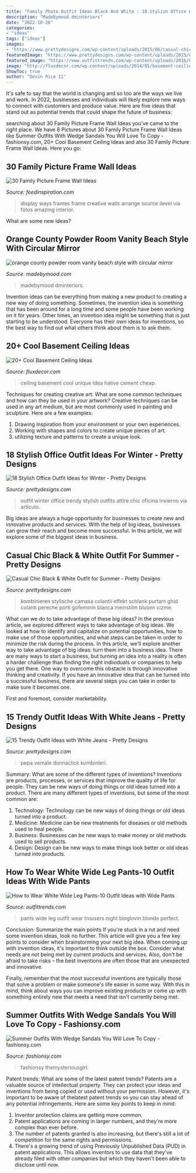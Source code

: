 ```yaml
---
title: "Family Photo Outfit Ideas Black And White : 18 Stylish Office Outfit Ideas For Winter"
description: "Madebymood dminteriors"
date: "2022-10-26"
categories:
- "ideas"
tags: ["ideas"]
images:
- "https://www.prettydesigns.com/wp-content/uploads/2015/06/casual-chic-black-white-outfit-for-summer7.jpg"
featuredImage: "https://www.prettydesigns.com/wp-content/uploads/2015/06/casual-chic-black-white-outfit-for-summer7.jpg"
featured_image: "https://www.outfittrends.com/wp-content/uploads/2016/08/white-wide-leg-pants-with-black-top.jpg"
image: "http://fluxdecor.com/wp-content/uploads/2014/05/basement-ceiling-ideas/6-unique-basement-ceiling-idea.jpg"
ShowToc: true
author: "Devin Rice II"
---
```



It's safe to say that the world is changing and so too are the ways we live and work. In 2022, businesses and individuals will likely explore new ways to connect with customers and produce value. Here are five ideas that stand out as potential trends that could shape the future of business:

	

		
searching about 30 Family Picture Frame Wall Ideas you've came to the right place. We have 8 Pictures about 30 Family Picture Frame Wall Ideas like Summer Outfits With Wedge Sandals You Will Love To Copy - fashionsy.com, 20+ Cool Basement Ceiling Ideas and also 30 Family Picture Frame Wall Ideas. Here you go:
		
    
## 30 Family Picture Frame Wall Ideas

<img loading=lazy src="http://feedinspiration.com/wp-content/uploads/2015/05/family-photo-wall-gallery.jpg" onerror="this.onerror=null;this.src='https://tse4.mm.bing.net/th?id=OIP.P5KjT6ZdTpyk0pOe0H56FQHaJ4&amp;pid=15.1';" alt="30 Family Picture Frame Wall Ideas">

_Source: feedinspiration.com_

>display ways frames frame creative walls arrange source ilevel via fotos amazing interior. 

	

What are some new ideas?
 

    
## Orange County Powder Room Vanity Beach Style With Circular Mirror

<img loading=lazy src="https://madebymood.com/wp-content/uploads/2017/09/orange-county-powder-room-vanity-with-top-bathroom-vanities-tops-beach-style-and-transitional-600x900.jpg" onerror="this.onerror=null;this.src='https://tse3.mm.bing.net/th?id=OIP.8W5xdStb0jABlxEusejkagHaLH&amp;pid=15.1';" alt="orange county powder room vanity beach style with circular mirror">

_Source: madebymood.com_

>madebymood dminteriors. 

	

Invention ideas can be everything from making a new product to creating a new way of doing something. Sometimes, the invention idea is something that has been around for a long time and some people have been working on it for years. Other times, an invention idea might be something that is just starting to be understood. Everyone has their own ideas for inventions, so the best way to find out what others think about them is to ask them.

    
## 20+ Cool Basement Ceiling Ideas

<img loading=lazy src="http://fluxdecor.com/wp-content/uploads/2014/05/basement-ceiling-ideas/6-unique-basement-ceiling-idea.jpg" onerror="this.onerror=null;this.src='https://tse4.mm.bing.net/th?id=OIP.gIleI6Rb6nX4KL4VOvRkWgHaJ4&amp;pid=15.1';" alt="20+ Cool Basement Ceiling Ideas">

_Source: fluxdecor.com_

>ceiling basement cool unique idea hative cement cheap. 

	

Techniques for creating creative art: What are some common techniques and how can they be used in your artwork?
Creative techniques can be used in any art medium, but are most commonly used in painting and sculpture. Here are a few examples:
1. Drawing inspiration from your environment or your own experiences.
2. Working with shapes and colors to create unique pieces of art.
3. utilizing texture and patterns to create a unique look.

    
## 18 Stylish Office Outfit Ideas For Winter - Pretty Designs

<img loading=lazy src="http://www.prettydesigns.com/wp-content/uploads/2014/11/Trendy-Outfit-for-Work.jpg" onerror="this.onerror=null;this.src='https://tse4.mm.bing.net/th?id=OIP.zvcZGUSp7geJ_UaSz2x3UQHaLG&amp;pid=15.1';" alt="18 Stylish Office Outfit Ideas for Winter - Pretty Designs">

_Source: prettydesigns.com_

>outfit winter office trendy stylish outfits attire chic oficina invierno via artículo. 

	

Big ideas are always a huge opportunity for businesses to create new and innovative products and services. With the help of big ideas, businesses can grow their reach and become more successful. In this article, we will explore some of the biggest ideas in business.

    
## Casual Chic Black &amp; White Outfit For Summer - Pretty Designs

<img loading=lazy src="https://www.prettydesigns.com/wp-content/uploads/2015/06/casual-chic-black-white-outfit-for-summer7.jpg" onerror="this.onerror=null;this.src='https://tse3.mm.bing.net/th?id=OIP.CKImRVWQZDTGfUt5J_hmqQHaLH&amp;pid=15.1';" alt="Casual Chic Black &amp; White Outfit for Summer - Pretty Designs">

_Source: prettydesigns.com_

>kombinieren stylische camasa colantii effekt schlank purtam ghid colanti pereche porti gofeminin blanca meinstilm blusen cizme. 

	

What can we do to take advantage of these big ideas?
In the previous article, we explored different ways to take advantage of big ideas. We looked at how to identify and capitalize on potential opportunities, how to make use of those opportunities, and what steps can be taken in order to minimize the risk during the process. In this article, we'll explore another way to take advantage of big ideas: turn them into a business idea.
There are many ways to start a business, but turning an idea into a reality is often a harder challenge than finding the right individuals or companies to help you get there. One way to overcome this obstacle is through innovative thinking and creativity. If you have an innovative idea that can be turned into a successful business, there are several steps you can take in order to make sure it becomes one. 

First and foremost, consider marketability.

    
## 15 Trendy Outfit Ideas With White Jeans - Pretty Designs

<img loading=lazy src="http://www.prettydesigns.com/wp-content/uploads/2014/06/White-Jeans-Outfit-Idea-with-Plaid-Blouse.jpg" onerror="this.onerror=null;this.src='https://tse1.mm.bing.net/th?id=OIP.b_5ACRFrs47ahJ_A3HeFdgHaLG&amp;pid=15.1';" alt="15 Trendy Outfit Ideas with White Jeans - Pretty Designs">

_Source: prettydesigns.com_

>pepa vemale donnaclick kombinleri. 

	

Summary: What are some of the different types of inventions?
Inventions are products, processes, or services that improve the quality of life for people. They can be new ways of doing things or old ideas turned into a product. There are many different types of inventions, but some of the most common are:
1) Technology: Technology can be new ways of doing things or old ideas turned into a product.
2) Medicine: Medicine can be new treatments for diseases or old methods used to heal people.
3) Business: Businesses can be new ways to make money or old methods used to sell products.
4) Design: Design can be new ways to make things look better or old ideas turned into products.

    
## How To Wear White Wide Leg Pants-10 Outfit Ideas With Wide Pants

<img loading=lazy src="https://www.outfittrends.com/wp-content/uploads/2016/08/white-wide-leg-pants-with-black-top.jpg" onerror="this.onerror=null;this.src='https://tse4.mm.bing.net/th?id=OIP.8GR9yrIPgvgkCOSWeEycdgHaLH&amp;pid=15.1';" alt="How to Wear White Wide Leg Pants-10 Outfit Ideas with Wide Pants">

_Source: outfittrends.com_

>pants wide leg outfit wear trousers night bloglovin blonde perfect. 

	

Conclusion: Summarize the main points
If you're stuck in a rut and need some invention ideas, look no further. This article will give you a few key points to consider when brainstorming your next big idea.
When coming up with invention ideas, it's important to think outside the box. Consider what needs are not being met by current products and services. Also, don't be afraid to take risks – the best inventions are often those that are unexpected and innovative.

Finally, remember that the most successful inventions are typically those that solve a problem or make someone's life easier in some way. With this in mind, think about ways you can improve existing products or come up with something entirely new that meets a need that isn't currently being met.

    
## Summer Outfits With Wedge Sandals You Will Love To Copy - Fashionsy.com

<img loading=lazy src="https://fashionsy.com/wp-content/uploads/2016/06/blue-dress-1.jpg" onerror="this.onerror=null;this.src='https://tse3.mm.bing.net/th?id=OIP.pEaXBJ13kz0KkcdIlQNJ1gHaLH&amp;pid=15.1';" alt="Summer Outfits With Wedge Sandals You Will Love To Copy - fashionsy.com">

_Source: fashionsy.com_

>fashionsy themysteriousgirl. 

	

Patent trends: What are some of the latest patent trends?
Patents are a valuable source of intellectual property. They can protect your ideas and inventions from being copied or used without your permission. However, it's important to be aware of thelatest patent trends so you can stay ahead of any potential infringements. Here are some key points to keep in mind: 
1. Inventor protection claims are getting more common. 
2. Patent applications are coming in larger numbers, and they're more complex than ever before. 
3. The number of patents granted is also increasing, but there's still a lot of competition for the same rights and permissions. 
4. There's a growing trend of using Previously Unpublished Data (PUD) in patent applications. This allows inventors to use data that they've already filed with other companies but which they haven't been able to disclose until now.

